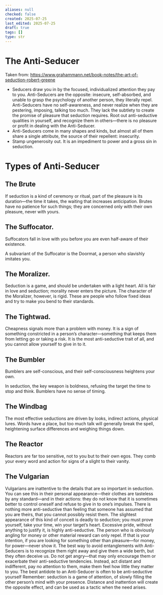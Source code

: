 ```yaml
---
aliases: null
checked: false
created: 2025-07-25
last_edited: 2025-07-25
draft: true
tags: []
type: str
---
```

# The Anti-Seducer

Taken from: https://www.grahammann.net/book-notes/the-art-of-seduction-robert-greene

- Seducers draw you in by the focused, individualized attention they pay to you. Anti-Seducers are the opposite: insecure, self-absorbed, and unable to grasp the psychology of another person, they literally repel. Anti-Seducers have no self-awareness, and never realize when they are pestering, imposing, talking too much. They lack the subtlety to create the promise of pleasure that seduction requires. Root out anti-seductive qualities in yourself, and recognize them in others—there is no pleasure or profit in dealing with the Anti-Seducer.
- Anti-Seducers come in many shapes and kinds, but almost all of them share a single attribute, the source of their repellent: insecurity.
- Stamp ungenerosity out. It is an impediment to power and a gross sin in seduction.

# Types of Anti-Seducer

## The Brute 

If seduction is a kind of ceremony or ritual, part of the pleasure is its duration—the time it takes, the waiting that increases anticipation. Brutes have no patience for such things; they are concerned only with their own pleasure, never with yours.

## The Suffocator. 

Suffocators fall in love with you before you are even half-aware of their existence.

A subvariant of the Suffocator is the Doormat, a person who slavishly imitates you.

## The Moralizer. 

Seduction is a game, and should be undertaken with a light heart. All is fair in love and seduction; morality never enters the picture. The character of the Moralizer, however, is rigid. These are people who follow fixed ideas and try to make you bend to their standards.

## The Tightwad. 

Cheapness signals more than a problem with money. It is a sign of something constricted in a person’s character—something that keeps them from letting go or taking a risk. It is the most anti-seductive trait of all, and you cannot allow yourself to give in to it.

## The Bumbler 

Bumblers are self-conscious, and their self-consciousness heightens your own.

In seduction, the key weapon is boldness, refusing the target the time to stop and think. Bumblers have no sense of timing.

## The Windbag

The most effective seductions are driven by looks, indirect actions, physical lures. Words have a place, but too much talk will generally break the spell, heightening surface differences and weighing things down.

## The Reactor 

Reactors are far too sensitive, not to you but to their own egos. They comb your every word and action for signs of a slight to their vanity.

## The Vulgarian

Vulgarians are inattentive to the details that are so important in seduction. You can see this in their personal appearance—their clothes are tasteless by any standard—and in their actions: they do not know that it is sometimes better to control oneself and refuse to give in to one’s impulses.
There is nothing more anti-seductive than feeling that someone has assumed that you are theirs, that you cannot possibly resist them. The slightest appearance of this kind of conceit is deadly to seduction; you must prove yourself, take your time, win your target’s heart.
Excessive pride, without anything to justify it, is highly anti-seductive.
The person who is obviously angling for money or other material reward can only repel. If that is your intention, if you are looking for something other than pleasure—for money, for power—never show it.
The best way to avoid entanglements with Anti-Seducers is to recognize them right away and give them a wide berth, but they often deceive us.
Do not get angry—that may only encourage them or exacerbate their anti-seductive tendencies. Instead, act distant and indifferent, pay no attention to them, make them feel how little they matter to you. The best antidote to an Anti-Seducer is often to be anti-seductive yourself
Remember: seduction is a game of attention, of slowly filling the other person’s mind with your presence. Distance and inattention will create the opposite effect, and can be used as a tactic when the need arises.

